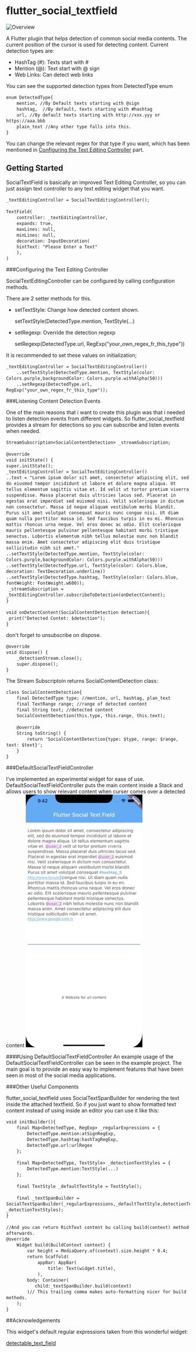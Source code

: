 # flutter_social_textfield

![Overview](readme_contents/overview.gif)


A Flutter plugin that helps detection of common social media contents. 
The current position of the cursor is used for detecting content. 
Current detection types are: 

* HashTag (#): Texts start with #
* Mention (@): Text start with @ sign
* Web Links: Can detect web links

You can see the supported detection types from DetectedType enum

    enum DetectedType{
        mention, //By Default texts starting with @sign
        hashtag,  //By default, texts starting with #hashtag
        url, //By default texts starting with http://xxx.yyy or https://aaa.bbb 
        plain_text //Any other type falls into this.
    }

You can change the relevant regex for that type if you want, which has been mentioned in [Configuring the Text Editing Controller](#configuring-the-text-editing-controller) part.

## Getting Started

SocialTextField is basically an improved Text Editing Controller, so you can just assign text controller to any text editing widget that you want.

    _textEditingController = SocialTextEditingController();

    TextField(
        controller: _textEditingController,
        expands: true,
        maxLines: null,
        minLines: null,
        decoration: InputDecoration(
        hintText: "Please Enter a Text"
        ),
    )

###Configuring the Text Editing Controller

SocialTextEditingController can be configured by calling configuration methods. 

There are 2 setter methods for this. 

* setTextStyle: Change how detected content shown.    

    setTextStyle(DetectedType.mention, TextStyle(...)

* setRegexp: Override the detection regexp

    setRegexp(DetectedType.url, RegExp("your_own_regex_fr_this_type"))

It is recommended to set these values on initialization; 

    _textEditingController = SocialTextEditingController()
        ..setTextStyle(DetectedType.mention, TextStyle(color: Colors.purple,backgroundColor: Colors.purple.withAlpha(50)))
        ..setRegexp(DetectedType.url, RegExp("your_own_regex_fr_this_type"));

###Listening Content Detection Events

One of the main reasons that i want to create this plugin was that i needed to listen detection events from different widgets. 
So flutter_social_textfield provides a stream for detections so you can subscribe and listen events when needed. 

    StreamSubscription<SocialContentDetection> _streamSubscription;

    @override
    void initState() {
    super.initState();
    _textEditingController = SocialTextEditingController()
    ..text = "Lorem ipsum dolor sit amet, consectetur adipiscing elit, sed do eiusmod tempor incididunt ut labore et dolore magna aliqua. Ut tellus elementum sagittis vitae et. Id velit ut tortor pretium viverra suspendisse. Massa placerat duis ultricies lacus sed. Placerat in egestas erat imperdiet sed euismod nisi. Velit scelerisque in dictum non consectetur. Massa id neque aliquam vestibulum morbi blandit. Purus sit amet volutpat consequat mauris nunc congue nisi. Ut diam quam nulla porttitor massa id. Sed faucibus turpis in eu mi. Rhoncus mattis rhoncus urna neque. Vel eros donec ac odio. Elit scelerisque mauris pellentesque pulvinar pellentesque habitant morbi tristique senectus. Lobortis elementum nibh tellus molestie nunc non blandit massa enim. Amet consectetur adipiscing elit duis tristique sollicitudin nibh sit amet."
    ..setTextStyle(DetectedType.mention, TextStyle(color: Colors.purple,backgroundColor: Colors.purple.withAlpha(50)))
    ..setTextStyle(DetectedType.url, TextStyle(color: Colors.blue, decoration: TextDecoration.underline))
    ..setTextStyle(DetectedType.hashtag, TextStyle(color: Colors.blue, fontWeight: FontWeight.w600));
     _streamSubscription = _textEditingController.subscribeToDetection(onDetectContent);
    }
    
    void onDetectContent(SocialContentDetection detection){
     print("Detected Contet: $detection");
    }

don't forget to unsubscribe on dispose.

    @override
    void dispose() {
        _detectionStream.close();
        super.dispose();
    }

The Stream Subscriptoin returns SocialContentDetection class:
    
    class SocialContentDetection{
        final DetectedType type; //mention, url, hashtag, plan_text
        final TextRange range; //range of detected content
        final String text; //detected content
        SocialContentDetection(this.type, this.range, this.text);
        
        @override
        String toString() {
            return 'SocialContentDetection{type: $type, range: $range, text: $text}';
        }
    }

###DefaultSocialTextFieldController

I've implemented an experimental widget for ease of use. DefaultSocialTextFieldController puts the main content inside a Stack and allows users to show relevant content when curser comes over a detected content
![DefaultSocialTextFieldController in action](readme_contents/default_text_controller.gif)

####Using DefaultSocialTextFieldController
  An example usage of the DefaultSocialTextFieldController can be seen in the example project.
  The main goal is to provide an easy way to implement features that have been seen in most of the social media applications.

###Other Useful Components

flutter_social_textfield uses SocialTextSpanBuilder for rendering the text inside the attached textfield. 
So if you just want to show formatted text content instead of using inside an editor you can use it like this: 


    void initBuilder(){
        final Map<DetectedType, RegExp> _regularExpressions = {
            DetectedType.mention:atSignRegExp,
            DetectedType.hashtag:hashTagRegExp,
            DetectedType.url:urlRegex
        };
    
        final Map<DetectedType, TextStyle> _detectionTextStyles = {
            DetectedType.mention:TextStyle(...)
        };
    
        final TextStyle _defaultTextStyle = TextStyle();
    
        final _textSpanBuilder = SocialTextSpanBuilder(_regularExpressions,_defaultTextStyle,detectionTextStyles: _detectionTextStyles);
    }

    //And you can return RichText content bu calling build(context) method afterwards.
    @override
        Widget build(BuildContext context) {
            var height = MediaQuery.of(context).size.height * 0.4;
            return Scaffold(
                appBar: AppBar(
                    title: Text(widget.title),
                ),
            body: Container(
               child:_textSpanBuilder.build(context)
            )// This trailing comma makes auto-formatting nicer for build methods.
        );  
    }   

    
##Acknowledgements

This widget's default regular expressions taken from this wonderful widget:

[detectable_text_field](https://pub.dev/packages/detectable_text_field)
